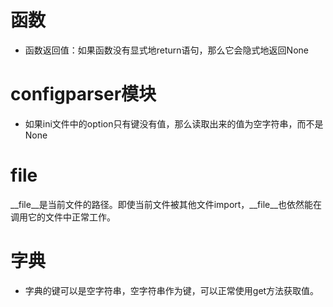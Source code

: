 # 函数
- 函数返回值：如果函数没有显式地return语句，那么它会隐式地返回None

# configparser模块
- 如果ini文件中的option只有键没有值，那么读取出来的值为空字符串，而不是None

# __file__
__file__是当前文件的路径。即使当前文件被其他文件import，__file__也依然能在调用它的文件中正常工作。

# 字典
- 字典的键可以是空字符串，空字符串作为键，可以正常使用get方法获取值。